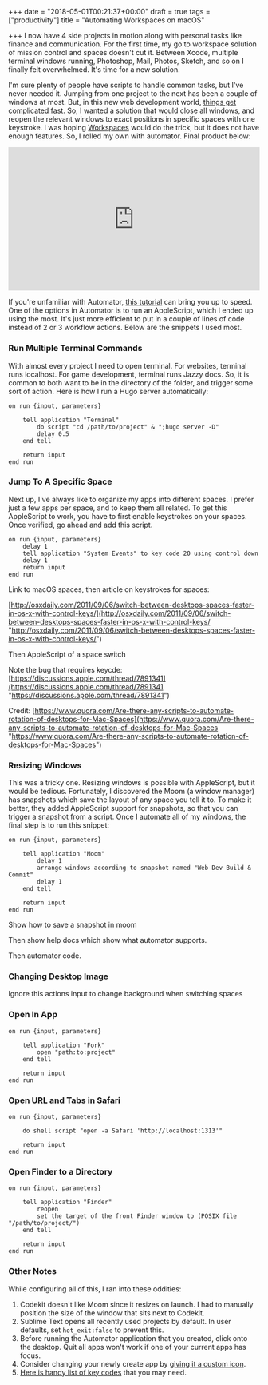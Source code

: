 +++
date = "2018-05-01T00:21:37+00:00"
draft = true
tags = ["productivity"]
title = "Automating Workspaces on macOS"

+++
I now have 4 side projects in motion along with personal tasks like finance and communication. For the first time, my go to workspace solution of mission control and spaces doesn't cut it. Between Xcode, multiple terminal windows running, Photoshop, Mail, Photos, Sketch, and so on I finally felt overwhelmed. It's time for a new solution.

<!--more-->

I'm sure plenty of people have scripts to handle common tasks, but I've never needed it. Jumping from one project to the next has been a couple of windows at most. But, in this new web development world, [things get complicated fast](http://ryancampbell.blog/blog/a-lot-changes-in-six-years/). So, I wanted a solution that would close all windows, and reopen the relevant windows to exact positions in specific spaces with one keystroke. I was hoping [Workspaces](http://www.apptorium.com/workspaces) would do the trick, but it does not have enough features. So, I rolled my own with automator. Final product below:

<div style='position:relative;padding-bottom:57%'><iframe src='https://gfycat.com/ifr/WanJoyousAmericanalligator' frameborder='0' scrolling='no' width='100%' height='100%' style='position:absolute;top:0;left:0;' allowfullscreen></iframe></div>

If you're unfamiliar with Automator, [this tutorial]() can bring you up to speed. One of the options in Automator is to run an AppleScript, which I ended up using the most. It's just more efficient to put in a couple of lines of code instead of 2 or 3 workflow actions. Below are the snippets I used most.

### Run Multiple Terminal Commands

With almost every project I need to open terminal. For websites, terminal runs localhost. For game development, terminal runs Jazzy docs. So, it is common to both want to be in the directory of the folder, and trigger some sort of action. Here is how I run a Hugo server automatically:

    on run {input, parameters}
    	
    	tell application "Terminal"
    		do script "cd /path/to/project" & ";hugo server -D"
    		delay 0.5
    	end tell
    	
    	return input
    end run

### Jump To A Specific Space

Next up, I've always like to organize my apps into different spaces. I prefer just a few apps per space, and to keep them all related. To get this AppleScript to work, you have to first enable keystrokes on your spaces. Once verified, go ahead and add this script.

    on run {input, parameters}
    	delay 1
    	tell application "System Events" to key code 20 using control down
    	delay 1
    	return input
    end run

Link to macOS spaces, then article on keystrokes for spaces:

[http://osxdaily.com/2011/09/06/switch-between-desktops-spaces-faster-in-os-x-with-control-keys/](http://osxdaily.com/2011/09/06/switch-between-desktops-spaces-faster-in-os-x-with-control-keys/ "http://osxdaily.com/2011/09/06/switch-between-desktops-spaces-faster-in-os-x-with-control-keys/")

Then AppleScript of a space switch

Note the bug that requires keycde: [https://discussions.apple.com/thread/7891341](https://discussions.apple.com/thread/7891341 "https://discussions.apple.com/thread/7891341")

Credit: 	[https://www.quora.com/Are-there-any-scripts-to-automate-rotation-of-desktops-for-Mac-Spaces](https://www.quora.com/Are-there-any-scripts-to-automate-rotation-of-desktops-for-Mac-Spaces "https://www.quora.com/Are-there-any-scripts-to-automate-rotation-of-desktops-for-Mac-Spaces")

### Resizing Windows

This was a tricky one. Resizing windows is possible with AppleScript, but it would be tedious. Fortunately, I discovered the Moom (a window manager) has snapshots which save the layout of any space you tell it to. To make it better, they added AppleScript support for snapshots, so that you can trigger a snapshot from a script. Once I automate all of my windows, the final step is to run this snippet:

    on run {input, parameters}
    	
    	tell application "Moom"
    		delay 1
    		arrange windows according to snapshot named "Web Dev Build & Commit"
    		delay 1
    	end tell
    	
    	return input
    end run

Show how to save a snapshot in moom

Then show help docs which show what automator supports.

Then automator code.

### Changing Desktop Image

Ignore this actions input to change background when switching spaces

### Open In App

    on run {input, parameters}
    	
    	tell application "Fork"
    		open "path:to:project"
    	end tell
    	
    	return input
    end run

### Open URL and Tabs in Safari

    on run {input, parameters}
    	
    	do shell script "open -a Safari 'http://localhost:1313'"
    	
    	return input
    end run

### Open Finder to a Directory

    on run {input, parameters}
    	
    	tell application "Finder"
    		reopen
    		set the target of the front Finder window to (POSIX file "/path/to/project/")
    	end tell
    	
    	return input
    end run

### Other Notes

While configuring all of this, I ran into these oddities:

1. Codekit doesn't like Moom since it resizes on launch. I had to manually position the size of the window that sits next to Codekit.
2. Sublime Text opens all recently used projects by default. In user defaults, set `hot_exit:false` to prevent this.
3. Before running the Automator application that you created, click onto the desktop. Quit all apps won't work if one of your current apps has focus.
4. Consider changing your newly create app by [giving it a custom icon](http://www.idownloadblog.com/2016/06/20/customizing-app-icons-on-mac-os-x-el-capitan/ ).
5. [Here is handy list of key codes]() that you may need.